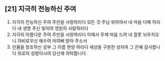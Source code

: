 ## [21] 지극히 전능하신 주여

1) 지극히 전능하신 주여 주만을 사랑하리다 모든 것 주님 위하여서 내 마음 다해 하리다 내 생명 주신 빛이여 영원히 사랑하리다
2) 지극히 아름다운 주여 주만을 사랑하리다 이제사 주께 마음 드려 내 잘못 뉘우치오니 자비로우신 예수여 어여삐 받아 주소서
3) 만물을 창조하신 성부 그 이름 현양 하리다 세상을 구원한 성자여 그 은혜 감사합니다 위로자 성령이시여 당신께 의탁합니다
